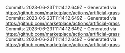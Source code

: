 Commits: 2023-06-23T11:14:12.649Z - Generated via https://github.com/marketplace/actions/artificial-grass
<br>
Commits: 2023-06-23T11:14:12.649Z - Generated via https://github.com/marketplace/actions/artificial-grass
<br>
Commits: 2023-06-23T11:14:12.649Z - Generated via https://github.com/marketplace/actions/artificial-grass
<br>
Commits: 2023-06-23T11:14:12.649Z - Generated via https://github.com/marketplace/actions/artificial-grass
<br>
